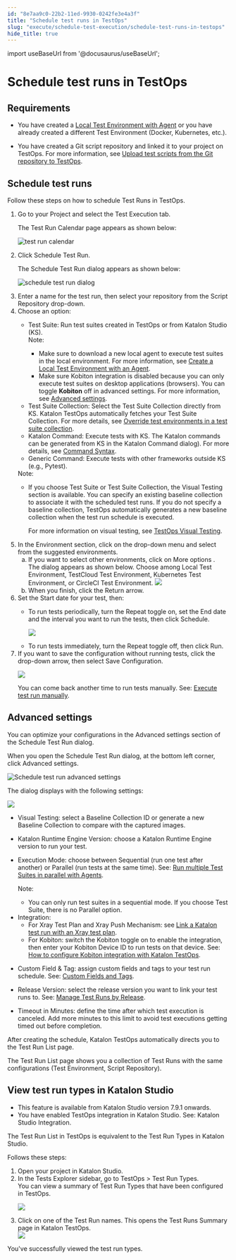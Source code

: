 ```yaml
---
id: "8e7aa9c0-22b2-11ed-9930-0242fe3e4a3f"
title: "Schedule test runs in TestOps"
slug: "execute/schedule-test-execution/schedule-test-runs-in-testops"
hide_title: true
---
```

import useBaseUrl from '@docusaurus/useBaseUrl';


# <a id="id" class="anchor_top_offset"/><a id="ariaid-title1" class="anchor_top_offset"/>Schedule test runs in TestOps


## Requirements

<ul xmlns="http://www.w3.org/1999/xhtml" className="ul"><li className="li"><p className="p">You have created a <a className="xref" href="/docs/execute/test-execution-with-testops/local-test-environments/create-a-local-test-environment-with-an-agent">Local Test Environment with Agent</a> or you have already created a different Test Environment (Docker, Kubernetes, etc.).</p></li><li className="li"><p className="p">You have created a Git script repository and linked it to your project on TestOps. For more information, see <a className="xref" href="/docs/organize/upload-test-scripts-from-a-git-repository/upload-test-scripts-from-the-git-repository-to-testops">Upload test scripts from the Git repository to TestOps</a>.</p></li></ul> 

## <a id="task-7544" class="anchor_top_offset"/>Schedule test runs

<section xmlns="http://www.w3.org/1999/xhtml" className="section context">Follow these steps on how to schedule Test Runs in TestOps.</section> 
<ol xmlns="http://www.w3.org/1999/xhtml" className="ol steps"><li className="li step stepexpand"><span className="ph cmd">Go to your Project and select the <span className="ph uicontrol">Test Execution</span> tab.</span><div className="itemgroup stepresult"><p className="p">The <span className="ph uicontrol">Test Run Calendar</span> page appears as shown below:</p><p className="p"><img className="image" width={850} src={useBaseUrl("/1b31b3b0-b767-11ed-825f-0242cfbc79b5.png")} alt="test run calendar" /></p></div></li><li className="li step stepexpand"><span className="ph cmd">Click <span className="ph uicontrol">Schedule Test Run</span>.</span><div className="itemgroup stepresult"><p className="p">The <span className="ph uicontrol">Schedule Test Run</span> dialog appears as shown below:</p><p className="p"><img className="image" width={850} src={useBaseUrl("/07e0a7d0-8fcb-11ed-998d-0242cfbc79b5.png")} alt="schedule test run dialog" /></p></div></li><li className="li step stepexpand"><span className="ph cmd">Enter a name for the test run, then select your repository from the <span className="ph uicontrol">Script Repository</span> drop-down.</span></li><li className="li step stepexpand"><span className="ph cmd">Choose an option:</span><div className="itemgroup info"><ul className="ul"><li className="li"><span className="ph uicontrol">Test Suite</span>: Run test suites created in <span className="ph">TestOps</span> or from <span className="ph">Katalon Studio (KS)</span>.<div className="note note note_note"><span className="note__title">Note:</span> <ul className="ul"><li className="li">Make sure to download a new local agent to execute test suites in the local environment. For more information, see <a className="xref" href="/docs/execute/test-execution-with-testops/local-test-environments/create-a-local-test-environment-with-an-agent">Create a Local Test Environment with an Agent</a>.</li><li className="li">Make sure Kobiton integration is disabled because you can only execute test suites on desktop applications (browsers). You can toggle <strong className="ph b">Kobiton</strong> off in advanced settings. For more information, see <a className="xref" href="/docs/execute/schedule-test-execution/schedule-test-runs-in-testops#id_2">Advanced settings</a>.</li></ul></div></li><li className="li"><span className="ph uicontrol">Test Suite Collection</span>: Select the <span className="ph uicontrol">Test Suite Collection</span> directly from KS. <span className="ph">Katalon TestOps</span> automatically fetches your <span className="ph uicontrol">Test Suite Collection</span>. For more details, see <a className="xref" href="/docs/execute/test-execution-with-testcloud/override-test-environments-in-a-test-suite-collection">Override test environments in a test suite collection</a>.</li><li className="li"><span className="ph uicontrol">Katalon Command</span>: Execute tests with KS. The Katalon commands can be generated from KS in the <span className="ph uicontrol">Katalon Command</span> dialog). For more details, see <a className="xref" href="/docs/execute/katalon-runtime-engine/command-line-syntax-in-katalon-runtime-engine">Command Syntax</a>.</li><li className="li"><span className="ph uicontrol">Generic Command</span>: Execute tests with other frameworks outside KS (e.g., Pytest).</li></ul></div><div className="itemgroup stepresult"><div className="note note note_note"><span className="note__title">Note:</span> <ul className="ul"><li className="li">If you choose <span className="ph uicontrol">Test Suite</span> or <span className="ph uicontrol">Test Suite Collection</span>, the <span className="ph uicontrol">Visual Testing</span> section is available. You can specify an existing baseline collection to associate it with the scheduled test runs. If you do not specify a baseline collection, TestOps automatically generates a new baseline collection when the test run schedule is executed.<p className="p">For more information on visual testing, see <a className="xref" href="/docs/analyze/analytics/visual-testing/visual-testing-overview#id_3">TestOps Visual Testing</a>.</p></li></ul></div></div></li><li className="li step stepexpand"><span className="ph cmd">In the <span className="ph uicontrol">Environment</span> section, click on the drop-down menu and select from the suggested environments.</span><ol type="a" className="ol substeps"><li className="li substep substepexpand"><span className="ph cmd">If you want to select other environments, click on <span className="ph uicontrol">More options</span> .</span><div className="itemgroup stepresult">The dialog appears as shown below. Choose among Local Test Environment, TestCloud Test Environment, Kubernetes Test Environment, or CircleCI Test Environment. <img className="image" src={useBaseUrl("/1a5695f0-b767-11ed-825f-0242cfbc79b5.png")} /></div></li><li className="li substep substepexpand"><span className="ph cmd">When you finish, click the Return arrow.</span></li></ol></li><li className="li step stepexpand"><span className="ph cmd">Set the Start date for your test, then:</span><div className="itemgroup stepresult"><ul className="ul"><li className="li">To run tests periodically, turn the <span className="ph uicontrol">Repeat</span> toggle on, set the End date and the interval you want to run the tests, then click <span className="ph uicontrol">Schedule</span>.<p className="p"><img className="image" width={500} src={useBaseUrl("/16f73e50-b767-11ed-825f-0242cfbc79b5.png")} /></p></li><li className="li">To run tests immediately, turn the <span className="ph uicontrol">Repeat</span> toggle off, then click <span className="ph uicontrol">Run</span>.</li></ul></div></li><li className="li step stepexpand"><span className="ph cmd">If you want to save the configuration without running tests, click the drop-down arrow, then select <span className="ph uicontrol">Save Configuration</span>.</span><div className="itemgroup stepresult"><p className="p"><img className="image" width={500} src={useBaseUrl("/196b2480-b767-11ed-825f-0242cfbc79b5.png")} /></p>You can come back another time to run tests manually. See: <a className="xref" href="/docs/execute/schedule-test-execution/execute-test-runs-manually-in-testops">Execute test run manually</a>.</div></li></ol> 

## <a id="id_2" class="anchor_top_offset"/>Advanced settings

<p xmlns="http://www.w3.org/1999/xhtml" className="p">You can optimize your configurations in the <span className="ph uicontrol">Advanced settings</span> section of the <span className="ph uicontrol">Schedule Test Run</span> dialog.</p> 
<p xmlns="http://www.w3.org/1999/xhtml" className="p">When you open the <span className="ph uicontrol">Schedule Test Run</span> dialog, at the bottom left corner, click <span className="ph uicontrol">Advanced settings</span>.</p> 
<p xmlns="http://www.w3.org/1999/xhtml" className="p"><img className="image" width={850} src={useBaseUrl("/07e0a7d0-8fcb-11ed-998d-0242cfbc79b5.png")} alt="Schedule test run advanced settings" /></p> 
<p xmlns="http://www.w3.org/1999/xhtml" className="p">The dialog displays with the following settings:</p> 
<p xmlns="http://www.w3.org/1999/xhtml" className="p"><img className="image" src={useBaseUrl("/e5710b30-76c1-11ed-a602-0242cfbc79b5.png")} /></p> 
<ul xmlns="http://www.w3.org/1999/xhtml" className="ul"><li className="li"><p className="p"><span className="ph uicontrol">Visual Testing</span>: select a Baseline Collection ID or generate a new Baseline Collection to compare with the captured images.</p></li><li className="li"><p className="p"><span className="ph uicontrol">Katalon Runtime Engine Version</span>: choose a <span className="ph">Katalon Runtime Engine</span> version to run your test.</p></li><li className="li"><p className="p"><span className="ph uicontrol">Execution Mode</span>: choose between <span className="ph uicontrol">Sequential</span> (run one test after another) or <span className="ph uicontrol">Parallel</span> (run tests at the same time). See: <a className="xref" href="/docs/execute/test-execution-with-testops/local-test-environments/run-multiple-test-suites-in-parallel-with-agents">Run multiple Test Suites in parallel with Agents</a>.</p><div className="note note note_note"><span className="note__title">Note:</span> <ul className="ul"><li className="li">You can only run test suites in a sequential mode. If you choose <span className="ph uicontrol">Test Suite</span>, there is no <span className="ph uicontrol">Parallel</span> option.</li></ul></div></li><li className="li"><span className="ph uicontrol">Integration</span>: <ul className="ul"><li className="li">For <span className="ph uicontrol">Xray Test Plan</span> and <span className="ph uicontrol">Xray Push Mechanism</span>: see <a className="xref" href="/docs/organize/integration-for-organizing-tests/xray-integration/link-a-katalon-test-run-with-an-xray-test-plan">Link a Katalon test run with an Xray test plan</a>.</li><li className="li">For <span className="ph uicontrol">Kobiton</span>: switch the <span className="ph uicontrol">Kobiton</span> toggle on to enable the integration, then enter your Kobiton Device ID to run tests on that device. See: <a className="xref" href="/docs/execute/integration-with-other-vendors/kobiton-integration/kobiton-integration-with-testops">How to configure Kobiton integration with Katalon TestOps</a>.</li></ul></li><li className="li"><p className="p"><span className="ph uicontrol">Custom Field</span> &amp; <span className="ph uicontrol">Tag</span>: assign custom fields and tags to your test run schedule. See: <a className="xref" href="/docs/organize/custom-field-and-tags/custom-fields-and-tags">Custom Fields and Tags</a>.</p></li><li className="li"><p className="p"><span className="ph uicontrol">Release Version</span>: select the release version you want to link your test runs to. See: <a className="xref" href="/docs/plan/create-and-edit-releases-in-testops">Manage Test Runs by Release</a>.</p></li><li className="li"><p className="p"><span className="ph uicontrol">Timeout in Minutes</span>: define the time after which test execution is canceled. Add more minutes to this limit to avoid test executions getting timed out before completion.</p></li></ul> 
<p xmlns="http://www.w3.org/1999/xhtml" className="p">After creating the schedule, Katalon TestOps automatically directs you to the <span className="ph uicontrol">Test Run List</span> page.</p> 
<p xmlns="http://www.w3.org/1999/xhtml" className="p">The <span className="ph uicontrol">Test Run List</span> page shows you a collection of Test Runs with the same configurations (Test Environment, Script Repository).</p> 

## <a id="task-580" class="anchor_top_offset"/>View test run types in Katalon Studio

<div xmlns="http://www.w3.org/1999/xhtml" className="section prereq p"><ul className="ul"><li className="li">This feature is available from <span className="ph">Katalon Studio</span> version 7.9.1 onwards.</li><li className="li">You have enabled <span className="ph">TestOps</span> integration in <span className="ph">Katalon Studio</span>. See: Katalon Studio Integration.</li></ul></div>
<section xmlns="http://www.w3.org/1999/xhtml" className="section context">The <span className="ph uicontrol">Test Run List</span> in <span className="ph">TestOps</span> is equivalent to the <span className="ph uicontrol">Test Run Types</span> in <span className="ph">Katalon Studio</span>.<p className="p">Follows these steps:</p></section> 
<ol xmlns="http://www.w3.org/1999/xhtml" className="ol steps"><li className="li step stepexpand"><span className="ph cmd">Open your project in <span className="ph">Katalon Studio</span>.</span></li><li className="li step stepexpand"><span className="ph cmd">In the <span className="ph uicontrol">Tests Explorer</span> sidebar, go to <span className="ph uicontrol">TestOps</span> &gt; <span className="ph uicontrol">Test Run Types</span>.</span><div className="itemgroup stepresult">You can view a summary of Test Run Types that have been configured in <span className="ph">TestOps</span>.<p className="p"><img className="image" width={850} src={useBaseUrl("/17f6d400-b767-11ed-825f-0242cfbc79b5.png")} /></p></div></li><li className="li step stepexpand"><span className="ph cmd">Click on one of the Test Run names. This opens the Test Runs Summary page in <span className="ph">Katalon TestOps</span>.</span><div className="itemgroup stepresult"><img className="image" width={850} src={useBaseUrl("/169e48e0-b767-11ed-825f-0242cfbc79b5.png")} /></div></li></ol> 
<section xmlns="http://www.w3.org/1999/xhtml" className="section result">You've successfully viewed the test run types.</section> 
